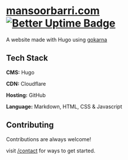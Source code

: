 # [mansoorbarri.com](https://mansoorbarri.com) [![Better Uptime Badge](https://betteruptime.com/status-badges/v1/monitor/kai4.svg)](https://betteruptime.com/?utm_source=status_badge)
A website made with Hugo using [gokarna](https://github.com/526avijitgupta/gokarna)


## Tech Stack

**CMS:** Hugo

**CDN:** Cloudflare

**Hosting:** GitHub

**Language:** Markdown, HTML, CSS & Javascript

## Contributing

Contributions are always welcome!

visit [/contact](https://mansoorbarri.com/contact/) for ways to get started.
